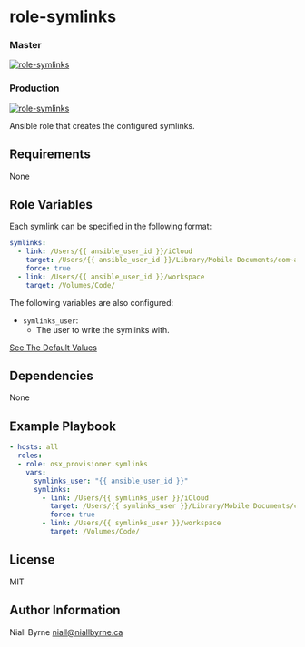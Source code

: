 # role-symlinks

### Master
[![role-symlinks](https://github.com/osx-provisioner/role-symlinks/actions/workflows/push.yml/badge.svg?branch=master)](https://github.com/osx-provisioner/role-symlinks/actions/workflows/push.yml)

### Production
[![role-symlinks](https://github.com/osx-provisioner/role-symlinks/actions/workflows/push.yml/badge.svg?branch=production)](https://github.com/osx-provisioner/role-symlinks/actions/workflows/push.yml)

Ansible role that creates the configured symlinks.

Requirements
------------

None

Role Variables
--------------

Each symlink can be specified in the following format:

```yaml
symlinks:
  - link: /Users/{{ ansible_user_id }}/iCloud
    target: /Users/{{ ansible_user_id }}/Library/Mobile Documents/com~apple~CloudDocs
    force: true
  - link: /Users/{{ ansible_user_id }}/workspace
    target: /Volumes/Code/
```

The following variables are also configured:

- `symlinks_user`:
    - The user to write the symlinks with.

[See The Default Values](defaults/main.yml)

Dependencies
------------

None

Example Playbook
----------------

```yaml
- hosts: all
  roles:
  - role: osx_provisioner.symlinks
    vars:
      symlinks_user: "{{ ansible_user_id }}"
      symlinks:
        - link: /Users/{{ symlinks_user }}/iCloud
          target: /Users/{{ symlinks_user }}/Library/Mobile Documents/com~apple~CloudDocs
          force: true
        - link: /Users/{{ symlinks_user }}/workspace
          target: /Volumes/Code/
```

License
-------

MIT

Author Information
------------------

Niall Byrne <niall@niallbyrne.ca>
